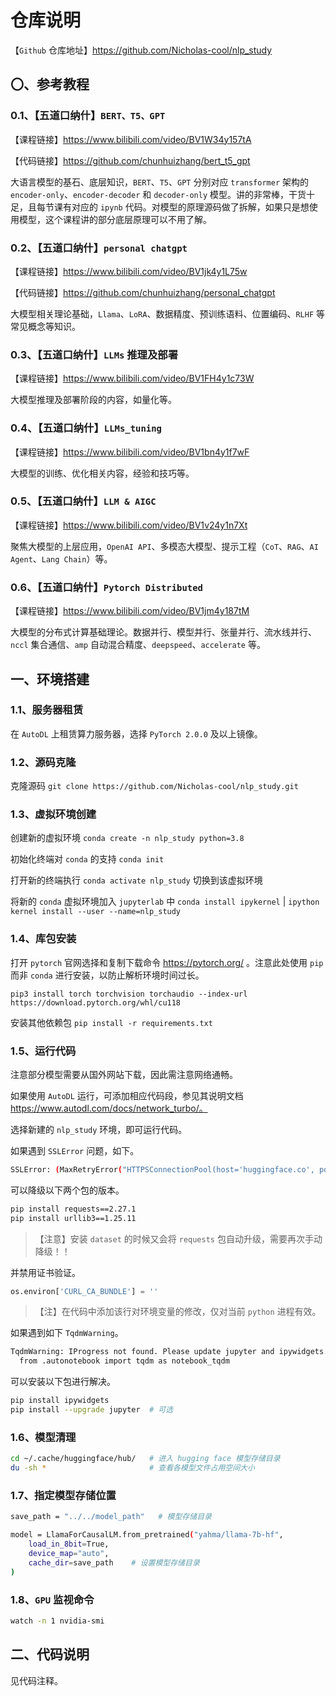 # 仓库说明

【`Github` 仓库地址】https://github.com/Nicholas-cool/nlp_study

## 〇、参考教程

### 0.1、【五道口纳什】`BERT、T5、GPT` 

【课程链接】https://www.bilibili.com/video/BV1W34y157tA

【代码链接】https://github.com/chunhuizhang/bert_t5_gpt

大语言模型的基石、底层知识，`BERT`、`T5`、`GPT` 分别对应 `transformer` 架构的 `encoder-only`、`encoder-decoder` 和 `decoder-only` 模型。讲的非常棒，干货十足，且每节课有对应的 `ipynb` 代码。对模型的原理源码做了拆解，如果只是想使用模型，这个课程讲的部分底层原理可以不用了解。

### 0.2、【五道口纳什】`personal chatgpt`

【课程链接】https://www.bilibili.com/video/BV1jk4y1L75w

【代码链接】https://github.com/chunhuizhang/personal_chatgpt

大模型相关理论基础，`Llama`、`LoRA`、数据精度、预训练语料、位置编码、`RLHF` 等常见概念等知识。

### 0.3、【五道口纳什】`LLMs` 推理及部署

【课程链接】https://www.bilibili.com/video/BV1FH4y1c73W

大模型推理及部署阶段的内容，如量化等。

### 0.4、【五道口纳什】`LLMs_tuning`

【课程链接】https://www.bilibili.com/video/BV1bn4y1f7wF

大模型的训练、优化相关内容，经验和技巧等。

### 0.5、【五道口纳什】`LLM & AIGC`

【课程链接】https://www.bilibili.com/video/BV1v24y1n7Xt

聚焦大模型的上层应用，`OpenAI API`、多模态大模型、提示工程（`CoT`、`RAG`、`AI Agent`、`Lang Chain`）等。

### 0.6、【五道口纳什】`Pytorch Distributed`

【课程链接】https://www.bilibili.com/video/BV1jm4y187tM

大模型的分布式计算基础理论。数据并行、模型并行、张量并行、流水线并行、`nccl` 集合通信、`amp` 自动混合精度、`deepspeed`、`accelerate` 等。

## 一、环境搭建

### 1.1、服务器租赁

在 `AutoDL` 上租赁算力服务器，选择 `PyTorch 2.0.0` 及以上镜像。

### 1.2、源码克隆

克隆源码 `git clone https://github.com/Nicholas-cool/nlp_study.git`

### 1.3、虚拟环境创建

创建新的虚拟环境 `conda create -n nlp_study python=3.8`

初始化终端对 `conda` 的支持 `conda init`

打开新的终端执行 `conda activate nlp_study` 切换到该虚拟环境

将新的 `conda` 虚拟环境加入 `jupyterlab` 中 `conda install ipykernel` | `ipython kernel install --user --name=nlp_study`

### 1.4、库包安装

打开 `pytorch` 官网选择和复制下载命令 https://pytorch.org/ 。注意此处使用 `pip` 而非 `conda` 进行安装，以防止解析环境时间过长。

`pip3 install torch torchvision torchaudio --index-url https://download.pytorch.org/whl/cu118`

安装其他依赖包 `pip install -r requirements.txt`

### 1.5、运行代码

注意部分模型需要从国外网站下载，因此需注意网络通畅。

如果使用 `AutoDL` 运行，可添加相应代码段，参见其说明文档 https://www.autodl.com/docs/network_turbo/。

选择新建的 `nlp_study` 环境，即可运行代码。

如果遇到 `SSLError` 问题，如下。

```bash
SSLError: (MaxRetryError("HTTPSConnectionPool(host='huggingface.co', port=443): Max retries exceeded with url: /distilbert-base-uncased-finetuned-sst-2-english/resolve/main/tokenizer_config.json (Caused by SSLError(SSLCertVerificationError(1, '[SSL: CERTIFICATE_VERIFY_FAILED] certificate verify failed: self-signed certificate in certificate chain (_ssl.c:xxxx)')))"), '(Request ID: 07ebce0c-8df0-4e38-82b0-xxxxxxxxx70a2)')
```

可以降级以下两个包的版本。

```bash
pip install requests==2.27.1
pip install urllib3==1.25.11
```

> 【注意】安装 `dataset` 的时候又会将 `requests` 包自动升级，需要再次手动降级！！

并禁用证书验证。

```python
os.environ['CURL_CA_BUNDLE'] = ''
```

> 【注】在代码中添加该行对环境变量的修改，仅对当前 `python` 进程有效。

如果遇到如下 `TqdmWarning`。

```bash
TqdmWarning: IProgress not found. Please update jupyter and ipywidgets. See https://ipywidgets.readthedocs.io/en/stable/user_install.html
  from .autonotebook import tqdm as notebook_tqdm
```

可以安装以下包进行解决。

```bash
pip install ipywidgets
pip install --upgrade jupyter  # 可选
```

### 1.6、模型清理

```bash
cd ~/.cache/huggingface/hub/   # 进入 hugging face 模型存储目录
du -sh *                       # 查看各模型文件占用空间大小
```

### 1.7、指定模型存储位置

```bash
save_path = "../../model_path"   # 模型存储目录

model = LlamaForCausalLM.from_pretrained("yahma/llama-7b-hf",
    load_in_8bit=True,
    device_map="auto",
    cache_dir=save_path    # 设置模型存储目录
)
```

### 1.8、`GPU` 监视命令

```bash
watch -n 1 nvidia-smi
```

## 二、代码说明

见代码注释。

